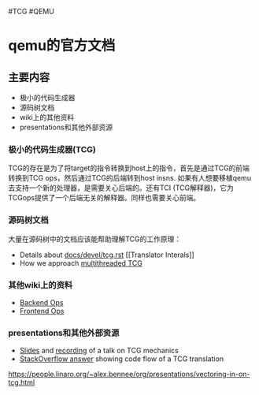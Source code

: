 #TCG #QEMU

# qemu的官方文档
## 主要内容
- 极小的代码生成器
- 源码树文档
- wiki上的其他资料
- presentations和其他外部资源

### 极小的代码生成器(TCG)
TCG的存在是为了将target的指令转换到host上的指令，首先是通过TCG的前端转换到TCG ops，然后通过TCG的后端转到host insns.
如果有人想要移植qemu去支持一个新的处理器，是需要关心后端的。还有TCI (TCG解释器)，它为TCGops提供了一个后端无关的解释器。同样也需要关心前端。
### 源码树文档
大量在源码树中的文档应该能帮助理解TCG的工作原理：
- Details about [docs/devel/tcg.rst](https://gitlab.com/qemu-project/qemu/-/blob/master/docs/devel/tcg.rst) [[Translator Interals]]
- How we approach [multithreaded TCG](https://gitlab.com/qemu-project/qemu/-/blob/master/docs/devel/multi-thread-tcg.txt)

### 其他wiki上的资料
-   [Backend Ops](https://wiki.qemu.org/Documentation/TCG/backend-ops "Documentation/TCG/backend-ops")
-   [Frontend Ops](https://wiki.qemu.org/Documentation/TCG/frontend-ops "Documentation/TCG/frontend-ops")

### presentations和其他外部资源
-   [Slides](https://dl.dropboxusercontent.com/u/8976842/TCG.pdf) and [recording](http://chemnitzer.linux-tage.de/2012/vortraege/1062) of a talk on TCG mechanics
-   [StackOverflow answer](http://stackoverflow.com/questions/20675226/qemu-code-flow-instruction-cache-and-tcg) showing code flow of a TCG translation

https://people.linaro.org/~alex.bennee/org/presentations/vectoring-in-on-tcg.html